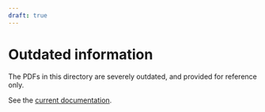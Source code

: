 ```yaml
---
draft: true
---
```


# Outdated information

The PDFs in this directory are severely outdated, and provided for reference only.

See the [current documentation](../vipps-ecom-api.md).
